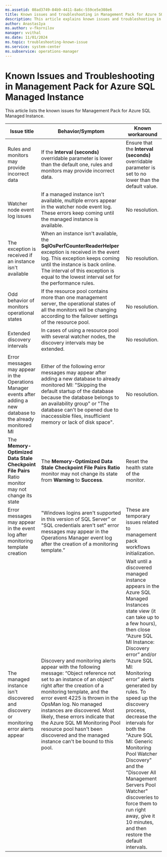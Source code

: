 ```yaml
---
ms.assetid: 08ad3749-84b9-4411-8a6c-559ce5e308e6
title: Known issues and troubleshooting in Management Pack for Azure SQL Managed Instance
description: This article explains known issues and troubleshooting in Management Pack for Azure SQL Managed Instance
author: Anastas1ya
ms.author: v-fkornilov
manager: vvithal
ms.date: 11/01/2024
ms.topic: troubleshooting-known-issue
ms.service: system-center
ms.subservice: operations-manager
---
```


# Known Issues and Troubleshooting in Management Pack for Azure SQL Managed Instance

This article lists the known issues for Management Pack for Azure SQL Managed Instance.

|Issue title|Behavior/Symptom|Known workaround|
|-|-|-|
|Rules and monitors may provide incorrect data|If the **Interval (seconds)** overridable parameter is lower than the default one, rules and monitors may provide incorrect data.|Ensure that the **Interval (seconds)** overridable parameter is set to no lower than the default value.|
|Watcher node event log issues|If a managed instance isn't available, multiple errors appear in the watcher node event log. These errors keep coming until the managed instance is available.|No resolution.|
|The exception is received if an instance isn't available|When an instance isn't available, the **SqlOsPerfCounterReaderHelper** exception is received in the event log. This exception keeps coming until the instance is back online. The interval of this exception is equal to the lowest interval set for the performance rules.|No resolution.|
|Odd behavior of monitors operational states|If the resource pool contains more than one management server, the operational states of all the monitors will be changing according to the failover settings of the resource pool.|No resolution.|
|Extended discovery intervals|In cases of using a resource pool with several watcher nodes, the discovery intervals may be extended.|No resolution.|
|Error messages may appear in the Operations Manager events after adding a new database to the already monitored MI|Either of the following error messages may appear after adding a new database to already monitored MI: "Skipping the default startup of the database because the database belongs to an availability group" or "The database can't be opened due to inaccessible files, insufficient memory or lack of disk space".|No resolution.|
|The **Memory-Optimized Data Stale Checkpoint File Pairs** Ratio monitor may not change its state|The **Memory-Optimized Data Stale Checkpoint File Pairs Ratio** monitor may not change its state from **Warning** to **Success**.|Reset the health state of the monitor.|
|Error messages may appear in the event log after monitoring template creation|"Windows logins aren't supported in this version of SQL Server" or "SQL credentials aren't set" error messages may appear in the Operations Manager event log after the creation of a monitoring template.”|These are temporary issues related to management pack workflows initialization.|
|The managed instance isn't discovered and discovery or monitoring error alerts appear|Discovery and monitoring alerts appear with the following message: “Object reference not set to an instance of an object” right after the creation of a monitoring template, and the error event 4225 is thrown in the OpsMan log. No managed instances are discovered. Most likely, these errors indicate that the Azure SQL MI Monitoring Pool resource pool hasn't been discovered and the managed instance can't be bound to this pool.|Wait until a discovered managed instance appears in the Azure SQL Managed Instances state view (it can take up to a few hours), then close “Azure SQL MI Instance: Discovery error” and/or “Azure SQL MI: Monitoring error” alerts generated by rules. To speed up the discovery process, decrease the intervals for both the "Azure SQL MI: Generic Monitoring Pool Watcher Discovery" and the "Discover All Management Servers Pool Watcher" discoveries to force them to run right away, give it 10 minutes, and then restore the default intervals.|
